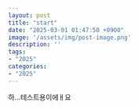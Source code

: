 ```yaml
---
layout: post
title: "start"
date: "2025-03-01 01:47:50 +0900"
image: '/assets/img/post-image.png'
description: ''
tags:
- "2025"
categories:
- "2025"
---
```

하...테스트용이에ㅐ요